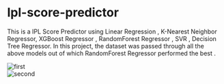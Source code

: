 # Ipl-score-predictor
This is a IPL Score Predictor using Linear Regression , K-Nearest Neighbor Regressor,  XGBoost Regressor , RandomForest Regressor ,  SVR ,  Decision Tree Regressor. In this project, the dataset was passed through all the above models out of which RandomForest Regressor performed the best . <br>

![first](https://github.com/ShivamKaushik316/Ipl-score-predictor/assets/105926192/10dce03c-5c80-43df-9fdc-6ccbbff9ca63)
<br>
![second](https://github.com/ShivamKaushik316/Ipl-score-predictor/assets/105926192/e9b07935-f3bf-45db-8b6e-e507c48ddf3d)
